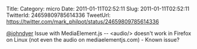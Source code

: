 Title: 
Category: micro
Date: 2011-01-11T02:52:11
Slug: 2011-01-11T02:52:11
TwitterId: 24659809785614336
TweetUrl: https://twitter.com/mark_philpot/status/24659809785614336

[@johndyer](https://twitter.com/johndyer) Issue with MediaElement.js -- &lt;audio/&gt; doesn't work in Firefox on Linux (not even the audio on mediaelementjs.com) - Known issue?
